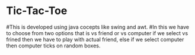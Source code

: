 # Tic-Tac-Toe
#This is developed using java cocepts like swing and awt.
#In this we have to choose from two options that is vs friend or vs computer if we select vs frined then we have to play with actual friend, else if we select computer then computer ticks on random boxes.
